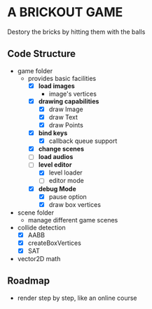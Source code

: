 # A BRICKOUT GAME

Destory the bricks by hitting them with the balls

## Code Structure

-   game folder
    -   provides basic facilities
        -   [x] **load images**
            -   image's vertices
        -   [x] **drawing capabilities**
            -   [x] draw Image
            -   [x] draw Text
            -   [x] draw Points
        -   [x] **bind keys**
            -   [x] callback queue support
        -   [x] **change scenes**
        -   [ ] **load audios**
        -   [ ] **level editor**
            -   [x] level loader
            -   [ ] editor mode
        -   [x] **debug Mode**
            -   [x] pause option
            -   [x] draw box vertices
-   scene folder
    -   manage different game scenes
-   collide detection
    -   [x] AABB
    -   [x] createBoxVertices
    -   [x] SAT
-   vector2D math

## Roadmap
-   render step by step, like an online course 
